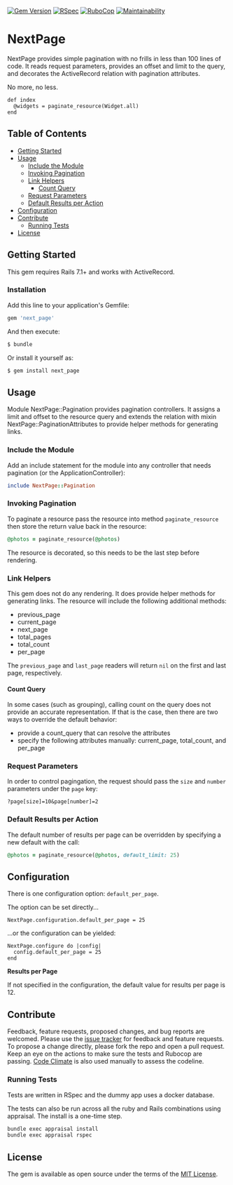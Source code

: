 [![Gem Version](https://badge.fury.io/rb/next_page.svg)](https://badge.fury.io/rb/next_page)
[![RSpec](https://github.com/RockSolt/next_page/actions/workflows/rspec.yml/badge.svg)](https://github.com/RockSolt/next_page/actions/workflows/rspec.yml)
[![RuboCop](https://github.com/RockSolt/next_page/workflows/RuboCop/badge.svg)](https://github.com/RockSolt/next_page/actions?query=workflow%3ARuboCop)
[![Maintainability](https://api.codeclimate.com/v1/badges/0efe1a9b66a0bf161536/maintainability)](https://codeclimate.com/github/RockSolt/next_page/maintainability)

# NextPage

NextPage provides simple pagination with no frills in less than 100 lines of code. It reads request
parameters, provides an offset and limit to the query, and decorates the ActiveRecord relation
with pagination attributes. 

No more, no less.

```
def index
  @widgets = paginate_resource(Widget.all)
end
```

## Table of Contents

- [Getting Started](#getting-started)
- [Usage](#usage)
  - [Include the Module](#include-the-module)
  - [Invoking Pagination](#invoking-pagination)
  - [Link Helpers](#link-helpers)
    - [Count Query](#count-query)
  - [Request Parameters](#request-parameters)
  - [Default Results per Action](#default-results-per-action)
- [Configuration](#configuration)
- [Contribute](#contribute)
  - [Running Tests](#running-tests)
- [License](#license)

## Getting Started

This gem requires Rails 7.1+ and works with ActiveRecord.

### Installation

Add this line to your application's Gemfile:

```ruby
gem 'next_page'
```

And then execute:
```bash
$ bundle
```

Or install it yourself as:
```bash
$ gem install next_page
```

## Usage

Module NextPage::Pagination provides pagination controllers. It assigns a limit and offset to the 
resource query and extends the relation with mixin NextPage::PaginationAttributes to provide helper 
methods for generating links.

### Include the Module

Add an include statement for the module into any controller that needs pagination (or the ApplicationController):

```ruby
include NextPage::Pagination
```

### Invoking Pagination

To paginate a resource pass the resource into method `paginate_resource` then store the return value back in the
resource:

```ruby
@photos = paginate_resource(@photos)
```

The resource is decorated, so this needs to be the last step before rendering.

### Link Helpers

This gem does not do any rendering. It does provide helper methods for generating links. The resource will include the following additional methods:
- previous_page
- current_page
- next_page
- total_pages
- total_count
- per_page

The `previous_page` and `last_page` readers will return `nil` on the first and last page, respectively.

#### Count Query

In some cases (such as grouping), calling count on the query does not provide an accurate representation. If that is the case, then there are two ways to override the default behavior:
- provide a count_query that can resolve the attributes
- specify the following attributes manually: current_page, total_count, and per_page

### Request Parameters

In order to control pagingation, the request should pass the `size` and `number` parameters under the
`page` key:

```
?page[size]=10&page[number]=2
```

### Default Results per Action

The default number of results per page can be overridden by specifying a new default with the call:

```ruby
@photos = paginate_resource(@photos, default_limit: 25)
```

## Configuration

There is one configuration option: `default_per_page`.

The option can be set directly...

`NextPage.configuration.default_per_page = 25`

...or the configuration can be yielded:

```
NextPage.configure do |config|
  config.default_per_page = 25
end
```

**Results per Page**

If not specified in the configuration, the default value for results per page is 12.

## Contribute

Feedback, feature requests, proposed changes, and bug reports are welcomed. Please use the 
[issue tracker](https://github.com/RockSolt/next_page/issues) for feedback and feature requests. To 
propose a change directly, please fork the repo and open a pull request. Keep an eye on the actions 
to make sure the tests and Rubocop are passing. [Code Climate](https://codeclimate.com/github/RockSolt/next_page)
is also used manually to assess the codeline.

### Running Tests

Tests are written in RSpec and the dummy app uses a docker database. 

The tests can also be run across all the ruby and Rails combinations using appraisal. The install is a one-time step.

```bash
bundle exec appraisal install
bundle exec appraisal rspec
```

## License

The gem is available as open source under the terms of the [MIT License](https://opensource.org/licenses/MIT).
